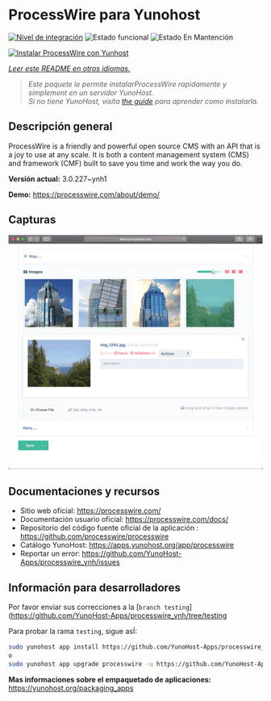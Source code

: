 <!--
Este archivo README esta generado automaticamente<https://github.com/YunoHost/apps/tree/master/tools/readme_generator>
No se debe editar a mano.
-->

# ProcessWire para Yunohost

[![Nivel de integración](https://dash.yunohost.org/integration/processwire.svg)](https://ci-apps.yunohost.org/ci/apps/processwire/) ![Estado funcional](https://ci-apps.yunohost.org/ci/badges/processwire.status.svg) ![Estado En Mantención](https://ci-apps.yunohost.org/ci/badges/processwire.maintain.svg)

[![Instalar ProcessWire con Yunhost](https://install-app.yunohost.org/install-with-yunohost.svg)](https://install-app.yunohost.org/?app=processwire)

*[Leer este README en otros idiomas.](./ALL_README.md)*

> *Este paquete le permite instalarProcessWire rapidamente y simplement en un servidor YunoHost.*  
> *Si no tiene YunoHost, visita [the guide](https://yunohost.org/install) para aprender como instalarla.*

## Descripción general

ProcessWire is a friendly and powerful open source CMS with an API that is a joy to use at any scale. It is both a content management system (CMS) and framework (CMF) built to save you time and work the way you do. 


**Versión actual:** 3.0.227~ynh1

**Demo:** <https://processwire.com/about/demo/>

## Capturas

![Captura de ProcessWire](./doc/screenshots/screenshot.png)

## Documentaciones y recursos

- Sitio web oficial: <https://processwire.com/>
- Documentación usuario oficial: <https://processwire.com/docs/>
- Repositorio del código fuente oficial de la aplicación : <https://github.com/processwire/processwire>
- Catálogo YunoHost: <https://apps.yunohost.org/app/processwire>
- Reportar un error: <https://github.com/YunoHost-Apps/processwire_ynh/issues>

## Información para desarrolladores

Por favor enviar sus correcciones a la [`branch testing`](https://github.com/YunoHost-Apps/processwire_ynh/tree/testing

Para probar la rama `testing`, sigue asÍ:

```bash
sudo yunohost app install https://github.com/YunoHost-Apps/processwire_ynh/tree/testing --debug
o
sudo yunohost app upgrade processwire -u https://github.com/YunoHost-Apps/processwire_ynh/tree/testing --debug
```

**Mas informaciones sobre el empaquetado de aplicaciones:** <https://yunohost.org/packaging_apps>
